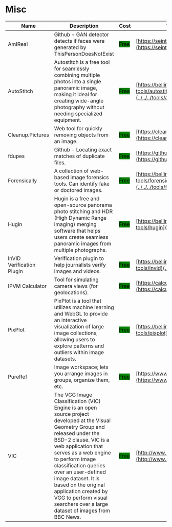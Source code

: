 # Misc

| Name | Description | Cost | Tool Review and Guide |
| --- | --- | --- | --- |
| AmIReal | Github - GAN detector detects if faces were generated by ThisPersonDoesNotExist | <mark style="background-color:green;">Free</mark> | [https://seintpl.github.io/AmIReal/](https://seintpl.github.io/AmIReal/) |
| AutoStitch | Autostitch is a free tool for seamlessly combining multiple photos into a single panoramic image, making it ideal for creating wide-angle photography without needing specialized equipment. | <mark style="background-color:green;">Free</mark> | [https://bellingcat.gitbook.io/toolkit/more/all-tools/autostitch](../../../tools/autostitch/README.md) |
| Cleanup.Pictures | Web tool for quickly removing objects from an image. | <mark style="background-color:green;">Free</mark> | [https://cleanup.pictures/](https://cleanup.pictures/) |
| fdupes | Github - Locating exact matches of duplicate files. | <mark style="background-color:green;">Free</mark> | [https://github.com/adrianlopezroche/fdupes](https://github.com/adrianlopezroche/fdupes) |
| Forensically | A collection of web-based image forensics tools. Can identify fake or doctored images. | <mark style="background-color:green;">Free</mark> | [https://bellingcat.gitbook.io/toolkit/more/all-tools/forensically](../../../tools/forensically/README.md) |
| Hugin | Hugin is a free and open-source panorama photo stitching and HDR (High Dynamic Range imaging) merging software that helps users create seamless panoramic images from multiple photographs. | <mark style="background-color:green;">Free</mark> | [https://bellingcat.gitbook.io/toolkit/more/all-tools/hugin](../../../tools/hugin/README.md) |
| InVID Verification Plugin | Verification plugin to help journalists verify images and videos. | <mark style="background-color:green;">Free</mark> | [https://bellingcat.gitbook.io/toolkit/more/all-tools/invid](../../../tools/invid/README.md) |
| IPVM Calculator | Tool for simulating camera views (for geolocations). | <mark style="background-color:green;">Free</mark> | [https://calculator.ipvm.com/](https://calculator.ipvm.com/) |
| PixPlot | PixPlot is a tool that utilizes machine learning and WebGL to provide an interactive visualization of large image collections, allowing users to explore patterns and outliers within image datasets. | <mark style="background-color:green;">Free</mark> | [https://bellingcat.gitbook.io/toolkit/more/all-tools/pixplot](../../../tools/pixplot/README.md) |
| PureRef | Image workspace; lets you arrange images in groups, organize them, etc. | <mark style="background-color:green;">Free</mark> | [https://www.pureref.com/index.php](https://www.pureref.com/index.php) |
| VIC | The VGG Image Classification (VIC) Engine is an open source project developed at the Visual Geometry Group and released under the BSD-2 clause. VIC is a web application that serves as a web engine to perform image classification queries over an user-defined image dataset. It is based on the original application created by VGG to perform visual searchers over a large dataset of images from BBC News. | <mark style="background-color:green;">Free</mark> | [http://www.robots.ox.ac.uk/~vgg/software/vic/](http://www.robots.ox.ac.uk/~vgg/software/vic/) |